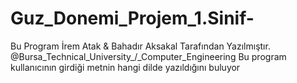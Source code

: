 # Guz_Donemi_Projem_1.Sinif-
Bu Program İrem Atak & Bahadır Aksakal Tarafından Yazılmıştır.
@Bursa_Technical_University_/_Computer_Engineering
Bu program kullanıcının girdiği metnin hangi dilde yazıldığını buluyor
